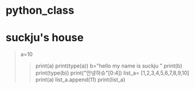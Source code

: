 # python_class
suckju's house
=============
> a=10
>>print(a)
print(type(a))
b="hello my name is suckju "
print(b)
print(type(b))
print("안녕하슈"[0:4])
list_a= [1,2,3,4,5,6,7,8,9,10]
print(a)
list_a.append(11)
print(list_a)
